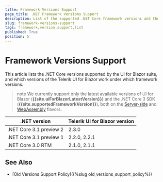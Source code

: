 ```yaml
---
title: Framework Versions Support
page_title: .NET Framework Versions Support
description: List of the supported .NET Core framework versions and the UI for Blazor versions that work on them.
slug: framework-versions-support
tags: framework,version,support,list
published: True
position: 5
---
```


# Framework Versions Support

This article lists the .NET Core versions supported by the UI for Blazor suite, and which versions of the Telerik UI for Blazor work under which framework versions.

>note We currently support only the latest available versions of UI for Blazor (**{{site.uiForBlazorLatestVersion}}**) and the .NET Core 3 SDK (**{{site.supportedFrameworkVersion}}**), both on the [Server-side](https://docs.telerik.com/blazor-ui/getting-started/server-blazor) and [WebAssembly](https://docs.telerik.com/blazor-ui/getting-started/client-blazor) flavors.


| .NET version              | Telerik UI for Blazor version |
|---------------------------|-------------------------------|
| .NET Core 3.1 preview 2   | 2.3.0                         |
| .NET Core 3.1 preview 1   | 2.2.0, 2.2.1                  |
| .NET Core 3.0 RTM         | 2.1.0, 2.1.1                  |


## See Also

  * [Old Versions Support Policy]({%slug old_versions_support_policy%})
